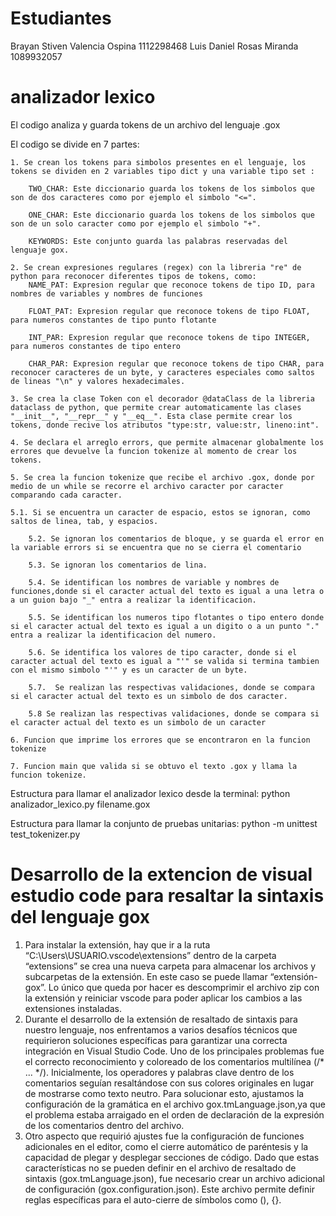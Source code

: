 # Estudiantes
Brayan Stiven Valencia Ospina  1112298468
Luis Daniel Rosas Miranda      1089932057

# analizador lexico
El codigo analiza y guarda tokens de un archivo del lenguaje .gox

El codigo se divide en 7 partes:

    1. Se crean los tokens para simbolos presentes en el lenguaje, los tokens se dividen en 2 variables tipo dict y una variable tipo set :

        TWO_CHAR: Este diccionario guarda los tokens de los simbolos que son de dos caracteres como por ejemplo el simbolo "<=".

        ONE_CHAR: Este diccionario guarda los tokens de los simbolos que son de un solo caracter como por ejemplo el simbolo "+".

        KEYWORDS: Este conjunto guarda las palabras reservadas del lenguaje gox.
    
    2. Se crean expresiones regulares (regex) con la libreria "re" de python para reconocer diferentes tipos de tokens, como:
        NAME_PAT: Expresion regular que reconoce tokens de tipo ID, para nombres de variables y nombres de funciones

        FLOAT_PAT: Expresion regular que reconoce tokens de tipo FLOAT, para numeros constantes de tipo punto flotante

        INT_PAR: Expresion regular que reconoce tokens de tipo INTEGER, para numeros constantes de tipo entero

        CHAR_PAR: Expresion regular que reconoce tokens de tipo CHAR, para reconocer caracteres de un byte, y caracteres especiales como saltos de lineas "\n" y valores hexadecimales.

    3. Se crea la clase Token con el decorador @dataClass de la libreria dataclass de python, que permite crear automaticamente las clases "__init__", "__repr__" y "__eq__". Esta clase permite crear los tokens, donde recive los atributos "type:str, value:str, lineno:int".

    4. Se declara el arreglo errors, que permite almacenar globalmente los errores que devuelve la funcion tokenize al momento de crear los tokens.

    5. Se crea la funcion tokenize que recibe el archivo .gox, donde por medio de un while se recorre el archivo caracter por caracter comparando cada caracter.

    5.1. Si se encuentra un caracter de espacio, estos se ignoran, como saltos de linea, tab, y espacios.

        5.2. Se ignoran los comentarios de bloque, y se guarda el error en la variable errors si se encuentra que no se cierra el comentario

        5.3. Se ignoran los comentarios de lina.

        5.4. Se identifican los nombres de variable y nombres de funciones,donde si el caracter actual del texto es igual a una letra o a un guion bajo "_" entra a realizar la identificacion.

        5.5. Se identifican los numeros tipo flotantes o tipo entero donde si el caracter actual del texto es igual a un digito o a un punto "." entra a realizar la identificacion del numero.

        5.6. Se identifica los valores de tipo caracter, donde si el caracter actual del texto es igual a "'" se valida si termina tambien con el mismo simbolo "'" y es un caracter de un byte. 

        5.7.  Se realizan las respectivas validaciones, donde se compara si el caracter actual del texto es un simbolo de dos caracter.

        5.8 Se realizan las respectivas validaciones, donde se compara si el caracter actual del texto es un simbolo de un caracter

    6. Funcion que imprime los errores que se encontraron en la funcion tokenize

    7. Funcion main que valida si se obtuvo el texto .gox y llama la funcion tokenize.

Estructura para llamar el analizador lexico desde la terminal:
    python analizador_lexico.py filename.gox

Estructura para llamar la conjunto de pruebas unitarias:
    python -m unittest test_tokenizer.py

# Desarrollo de la extencion de visual estudio code para resaltar la sintaxis del lenguaje gox

1. Para instalar la extensión, hay que ir a la ruta “C:\Users\USUARIO\.vscode\extensions” dentro de la carpeta “extensions” se crea una nueva carpeta para almacenar los archivos y subcarpetas de la extensión. En este caso se puede llamar “extensión-gox”. Lo único que queda por hacer es descomprimir el archivo zip con la extensión y reiniciar vscode para poder aplicar los cambios a las extensiones instaladas.
2. Durante el desarrollo de la extensión de resaltado de sintaxis para nuestro lenguaje, nos enfrentamos a varios desafíos técnicos que requirieron soluciones específicas para garantizar una correcta integración en Visual Studio Code.
Uno de los principales problemas fue el correcto reconocimiento y coloreado de los comentarios multilínea (/* ... */). Inicialmente, los operadores y palabras clave dentro de los comentarios seguían resaltándose con sus colores originales en lugar de mostrarse como texto neutro. Para solucionar esto, ajustamos la configuración de la gramática en el archivo gox.tmLanguage.json,ya que el problema estaba arraigado en el orden de declaración de la expresión de los comentarios dentro del archivo.
3. Otro aspecto que requirió ajustes fue la configuración de funciones adicionales en el editor, como el cierre automático de paréntesis y la capacidad de plegar y desplegar secciones de código. Dado que estas características no se pueden definir en el archivo de resaltado de sintaxis (gox.tmLanguage.json), fue necesario crear un archivo adicional de configuración (gox.configuration.json). Este archivo permite definir reglas específicas para el auto-cierre de símbolos como (), {}.



